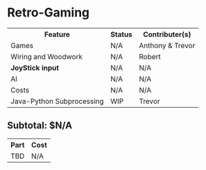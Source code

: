 # Retro-Gaming
<features>
<table>
  <tr>
    <th>Feature</th>
  <th>Status</th>
  <th>Contributer(s)</th>
  </tr>
  <tr>
    <td>Games</td>
    <td>N/A</td>
    <td>Anthony & Trevor</td>
  </tr>
  <tr>
    <td>Wiring and Woodwork</td>
    <td>N/A</td>
    <td>Robert</td>
  </tr>
  <tr>
    <td><b>JoyStick input</b></td>
    <td>N/A</td>
    <td>N/A</td>
  </tr>
  <tr>
    <td>AI</td>
    <td>N/A</td>
    <td>N/A</td>
  </tr>
  <tr>
    <td>Costs</td>
    <td>N/A</td>
    <td>N/A</td>
  </tr>
  <tr>
    <td>Java-Python Subprocessing</td>
    <td>WIP</td>
    <td>Trevor</td>
  </tr>
 </table>
</features>
  
<costs>
  <h2>Subtotal: $N/A</h2>
  <table>
    <tr>
      <th>Part</th>
      <th>Cost</th>
    </tr>
    <tr>
      <td>TBD</td>
      <td>N/A</td>
    </tr>
  </table>
</costs>

